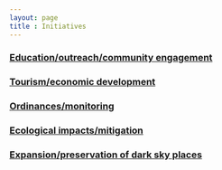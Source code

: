 ```yaml
---
layout: page
title : Initiatives
---
```


### [Education/outreach/community engagement](initiatives/education)

### [Tourism/economic development](initiatives/economic)

### [Ordinances/monitoring](initiatives/ordinances)

### [Ecological impacts/mitigation](initiatives/ecological)

### [Expansion/preservation of dark sky places](initiatives/nmdarkplaces)


